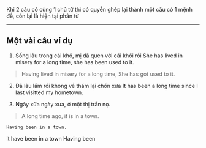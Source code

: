 Khi 2 câu có cùng 1 chủ từ thì có quyền ghép lại thành một câu có 1 mệnh đề, còn lại là hiện tại phân từ


---
## Một vài câu ví dụ

1. Sống lâu trong cái khổ, mị đã quen với cái khổi rồi
	She has lived in misery for a long time, she has been used to it. 
> Having lived in misery for a long time, She has got used to it.

2. Đã lâu lắm rồi không về thăm lại chốn xưa
	It has been a long time since I last visitted my hometown.

3. Ngày xửa ngày xưa, ở một thị trấn nọ.
> A long time ago, it is in a town.

```
Having been in a town.
```

it have been in a town
Having been